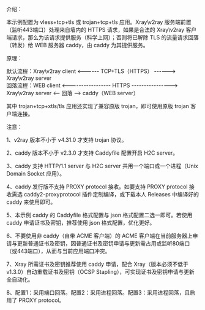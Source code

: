 介绍：

本示例配置为 vless+tcp+tls 或 trojan+tcp+tls 应用。Xray\v2ray 服务端前置（监听443端口）处理来自墙内的 HTTPS 请求，如果是合法的 Xray\v2ray 客户端请求，那么为该请求提供服务（科学上网）；否则将已解除 TLS 的流量请求回落（转发）给 WEB 服务器 caddy，由 caddy 为其提供服务。

原理：

默认流程：Xray\v2ray client <------ TCP+TLS（HTTPS） ------> Xray\v2ray server  
回落流程：WEB client <----------------- HTTPS ----------------> Xray\v2ray server <-- 回落 --> caddy（WEB server）

其中 trojan+tcp+xtls/tls 应用还实现了兼容原版 trojan，即可使用原版 trojan 客户端连接。  

注意：

1、v2ray 版本不小于 v4.31.0 才支持 trojan 协议。

2、caddy 版本不小于 v2.3.0 才支持 Caddyfile 配置开启 H2C server。

3、caddy 支持 HTTP/1.1 server 与 H2C server 共用一个端口或一个进程（Unix Domain Socket 应用）。

4、caddy 发行版不支持 PROXY protocol 接收。如要支持 PROXY protocol 接收需选 caddy2-proxyprotocol 插件定制编译，或下载本人 Releases 中编译好的 caddy 来使用即可。

5、本示例 caddy 的 Caddyfile 格式配置与 json 格式配置二选一即可。若使用 caddy 申请证书及密钥，推荐使用 json 格式配置，优化更好。

6、不要使用非 caddy（自带 ACME 客户端）的 ACME 客户端在当前服务器上申请与更新普通证书及密钥，因普通证书及密钥申请与更新需占用或监听80端口（或443端口），从而与当前应用端口冲突。

7、Xray 所需证书及密钥推荐使用 caddy 申请，配合 Xray（版本必须不低于v1.3.0）自动重载证书及密钥（OCSP Stapling），可实现证书及密钥申请与更新全自动化。

8、配置1：采用端口回落。配置2：采用进程回落。配置3：采用进程回落，且启用了 PROXY protocol。
